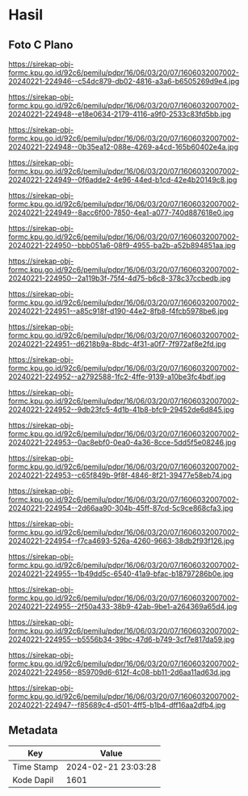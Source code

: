 # Hasil

## Foto C Plano

https://sirekap-obj-formc.kpu.go.id/92c6/pemilu/pdpr/16/06/03/20/07/1606032007002-20240221-224946--c54dc879-db02-4816-a3a6-b6505269d9e4.jpg

https://sirekap-obj-formc.kpu.go.id/92c6/pemilu/pdpr/16/06/03/20/07/1606032007002-20240221-224948--e18e0634-2179-4116-a9f0-2533c83fd5bb.jpg

https://sirekap-obj-formc.kpu.go.id/92c6/pemilu/pdpr/16/06/03/20/07/1606032007002-20240221-224948--0b35ea12-088e-4269-a4cd-165b60402e4a.jpg

https://sirekap-obj-formc.kpu.go.id/92c6/pemilu/pdpr/16/06/03/20/07/1606032007002-20240221-224949--0f6adde2-4e96-44ed-b1cd-42e4b20149c8.jpg

https://sirekap-obj-formc.kpu.go.id/92c6/pemilu/pdpr/16/06/03/20/07/1606032007002-20240221-224949--8acc6f00-7850-4ea1-a077-740d887618e0.jpg

https://sirekap-obj-formc.kpu.go.id/92c6/pemilu/pdpr/16/06/03/20/07/1606032007002-20240221-224950--bbb051a6-08f9-4955-ba2b-a52b894851aa.jpg

https://sirekap-obj-formc.kpu.go.id/92c6/pemilu/pdpr/16/06/03/20/07/1606032007002-20240221-224950--2a119b3f-75f4-4d75-b6c8-378c37ccbedb.jpg

https://sirekap-obj-formc.kpu.go.id/92c6/pemilu/pdpr/16/06/03/20/07/1606032007002-20240221-224951--a85c918f-d190-44e2-8fb8-f4fcb5978be6.jpg

https://sirekap-obj-formc.kpu.go.id/92c6/pemilu/pdpr/16/06/03/20/07/1606032007002-20240221-224951--d6218b9a-8bdc-4f31-a0f7-7f972af8e2fd.jpg

https://sirekap-obj-formc.kpu.go.id/92c6/pemilu/pdpr/16/06/03/20/07/1606032007002-20240221-224952--a2792588-1fc2-4ffe-9139-a10be3fc4bdf.jpg

https://sirekap-obj-formc.kpu.go.id/92c6/pemilu/pdpr/16/06/03/20/07/1606032007002-20240221-224952--9db23fc5-4d1b-41b8-bfc9-29452de6d845.jpg

https://sirekap-obj-formc.kpu.go.id/92c6/pemilu/pdpr/16/06/03/20/07/1606032007002-20240221-224953--0ac8ebf0-0ea0-4a36-8cce-5dd5f5e08246.jpg

https://sirekap-obj-formc.kpu.go.id/92c6/pemilu/pdpr/16/06/03/20/07/1606032007002-20240221-224953--c65f849b-9f8f-4846-8f21-39477e58eb74.jpg

https://sirekap-obj-formc.kpu.go.id/92c6/pemilu/pdpr/16/06/03/20/07/1606032007002-20240221-224954--2d66aa90-304b-45ff-87cd-5c9ce868cfa3.jpg

https://sirekap-obj-formc.kpu.go.id/92c6/pemilu/pdpr/16/06/03/20/07/1606032007002-20240221-224954--f7ca4693-526a-4260-9663-38db2f93f126.jpg

https://sirekap-obj-formc.kpu.go.id/92c6/pemilu/pdpr/16/06/03/20/07/1606032007002-20240221-224955--1b49dd5c-6540-41a9-bfac-b18797286b0e.jpg

https://sirekap-obj-formc.kpu.go.id/92c6/pemilu/pdpr/16/06/03/20/07/1606032007002-20240221-224955--2f50a433-38b9-42ab-9be1-a264369a65d4.jpg

https://sirekap-obj-formc.kpu.go.id/92c6/pemilu/pdpr/16/06/03/20/07/1606032007002-20240221-224955--b5556b34-39bc-47d6-b749-3cf7e817da59.jpg

https://sirekap-obj-formc.kpu.go.id/92c6/pemilu/pdpr/16/06/03/20/07/1606032007002-20240221-224956--859709d6-612f-4c08-bb11-2d6aa11ad63d.jpg

https://sirekap-obj-formc.kpu.go.id/92c6/pemilu/pdpr/16/06/03/20/07/1606032007002-20240221-224947--f85689c4-d501-4ff5-b1b4-dff16aa2dfb4.jpg


## Metadata

| Key        | Value               |
| ---------- | ------------------- |
| Time Stamp | 2024-02-21 23:03:28 |
| Kode Dapil | 1601                |



